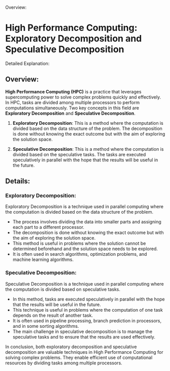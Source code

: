 Overview:
# High Performance Computing: Exploratory Decomposition and Speculative Decomposition
Detailed Explanation:

## Overview:

**High Performance Computing (HPC)** is a practice that leverages supercomputing power to solve complex problems quickly and effectively. In HPC, tasks are divided among multiple processors to perform computations simultaneously. Two key concepts in this field are **Exploratory Decomposition** and **Speculative Decomposition**.

1. **Exploratory Decomposition**: This is a method where the computation is divided based on the data structure of the problem. The decomposition is done without knowing the exact outcome but with the aim of exploring the solution space.

2. **Speculative Decomposition**: This is a method where the computation is divided based on the speculative tasks. The tasks are executed speculatively in parallel with the hope that the results will be useful in the future.

## Details:

### Exploratory Decomposition:

Exploratory Decomposition is a technique used in parallel computing where the computation is divided based on the data structure of the problem. 

- The process involves dividing the data into smaller parts and assigning each part to a different processor. 
- The decomposition is done without knowing the exact outcome but with the aim of exploring the solution space.
- This method is useful in problems where the solution cannot be determined beforehand and the solution space needs to be explored.
- It is often used in search algorithms, optimization problems, and machine learning algorithms.

### Speculative Decomposition:

Speculative Decomposition is a technique used in parallel computing where the computation is divided based on speculative tasks.

- In this method, tasks are executed speculatively in parallel with the hope that the results will be useful in the future.
- This technique is useful in problems where the computation of one task depends on the result of another task.
- It is often used in pipeline processing, branch prediction in processors, and in some sorting algorithms.
- The main challenge in speculative decomposition is to manage the speculative tasks and to ensure that the results are used effectively.

In conclusion, both exploratory decomposition and speculative decomposition are valuable techniques in High Performance Computing for solving complex problems. They enable efficient use of computational resources by dividing tasks among multiple processors.